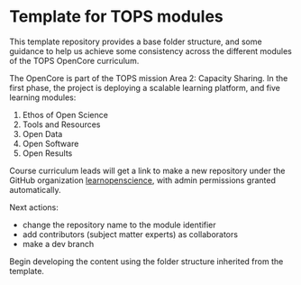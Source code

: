 # Template for TOPS modules

This template repository provides a base folder structure, and some guidance to help us achieve some consistency across the different modules of the TOPS OpenCore curriculum.

The OpenCore is part of the TOPS mission Area 2: Capacity Sharing. In the first phase, the project is deploying a scalable learning platform, and five learning modules:

1. Ethos of Open Science
2. Tools and Resources
3. Open Data
4. Open Software
5. Open Results

Course curriculum leads will get a link to make a new repository under the GitHub organization [learnopenscience](http://github.com/learnopenscience), with admin permissions granted automatically. 

Next actions:

- change the repository name to the module identifier
- add contributors (subject matter experts) as collaborators
- make a dev branch

Begin developing the content using the folder structure inherited from the template.